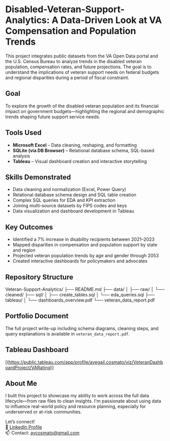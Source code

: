 # Disabled-Veteran-Support-Analytics: A Data-Driven Look at VA Compensation and Population Trends
This project integrates public datasets from the VA Open Data portal and the U.S. Census Bureau to analyze trends in the disabled veteran population, compensation rates, and future projections. The goal is to understand the implications of veteran support needs on federal budgets and regional disparities during a period of fiscal constraint.

## Goal
To explore the growth of the disabled veteran population and its financial impact on government budgets—highlighting the regional and demographic trends shaping future support service needs.

## Tools Used
- **Microsoft Excel** – Data cleaning, reshaping, and formatting
- **SQLite (via DB Browser)** – Relational database schema, SQL-based analysis
- **Tableau** – Visual dashboard creation and interactive storytelling

## Skills Demonstrated
- Data cleaning and normalization (Excel, Power Query)
- Relational database schema design and SQL table creation
- Complex SQL queries for EDA and KPI extraction
- Joining multi-source datasets by FIPS codes and keys
- Data visualization and dashboard development in Tableau

## Key Outcomes
- Identified a 7% increase in disability recipients between 2021–2023
- Mapped disparities in compensation and population support by state and region
- Projected veteran population trends by age and gender through 2053
- Created interactive dashboards for policymakers and advocates

## Repository Structure
Veteran-Support-Analytics/
├── README.md
├── data/
│ ├── raw/
│ └── cleaned/
├── sql/
│ ├── create_tables.sql
│ └── eda_queries.sql
├── tableau/
│ └── dashboards_overview.pdf
└── veteran_data_report.pdf

## Portfolio Document
The full project write-up including schema diagrams, cleaning steps, and query explanations is available in `veteran_data_report.pdf`.

## Tableau Dashboard
[(https://public.tableau.com/app/profile/avegail.cosmato/viz/VeteranDashboardProject/VARating)]

## About Me
I built this project to showcase my ability to work across the full data lifecycle—from raw files to clean insights. I'm passionate about using data to influence real-world policy and resource planning, especially for underserved or at-risk communities.

Let’s connect!  
🔗 [LinkedIn Profile](https://www.linkedin.com/in/avegail-cosmato)  
📫 Contact: aycosmato@gmail.com


